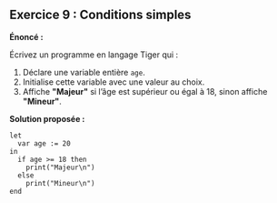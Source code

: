 ## Exercice 9 : Conditions simples

**Énoncé :**

Écrivez un programme en langage Tiger qui :

1. Déclare une variable entière `age`.  
2. Initialise cette variable avec une valeur au choix.  
3. Affiche **"Majeur"** si l’âge est supérieur ou égal à 18, sinon affiche **"Mineur"**.

**Solution proposée :**

```tiger
let
  var age := 20
in
  if age >= 18 then
    print("Majeur\n")
  else
    print("Mineur\n")
end
